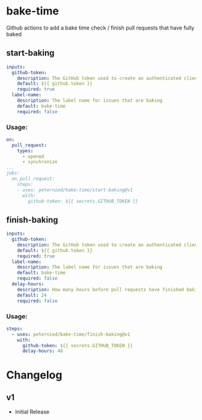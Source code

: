 # bake-time
Github actions to add a bake time check / finish pull requests that have fully baked

## start-baking

```yaml
inputs:
  github-token:
    description: The GitHub token used to create an authenticated client
    default: ${{ github.token }}
    required: true
  label-name:
    description: The label name for issues that are baking
    default: bake-time
    required: false
```

### Usage:

```yaml
on:
  pull_request:
    types:
      - opened
      - synchronize
...
jobs:
  on_pull_request:
    steps:
    - uses: peternied/bake-time/start-baking@v1
      with:
        github-token: ${{ secrets.GITHUB_TOKEN }}
```

## finish-baking

```yaml
inputs:
  github-token:
    description: The GitHub token used to create an authenticated client
    default: ${{ github.token }}
    required: true
  label-name:
    description: The label name for issues that are baking
    default: bake-time
    required: false
  delay-hours:
    description: How many hours before pull requests have finished baking
    default: 24
    required: false
```

### Usage:

```yaml
steps:
  - uses: peternied/bake-time/finish-baking@v1
    with:
      github-token: ${{ secrets.GITHUB_TOKEN }}
      delay-hours: 48
```

# Changelog

## v1
- Initial Release